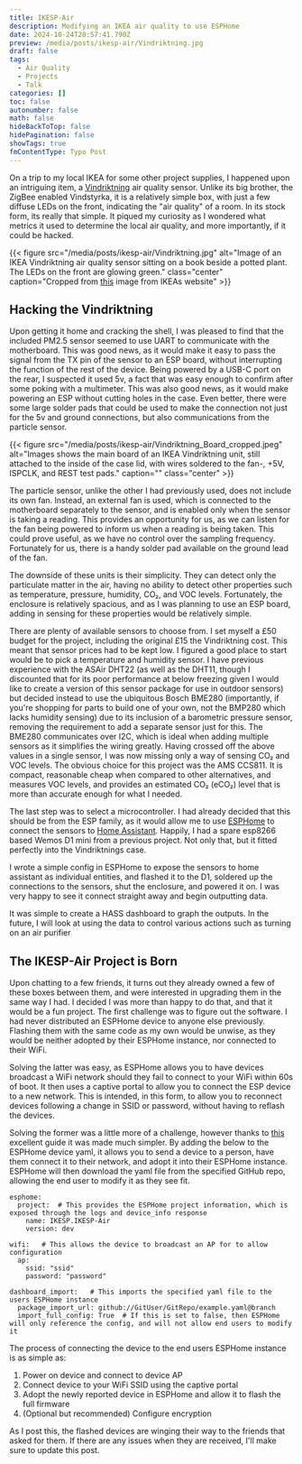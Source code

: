 ```yaml
---
title: IKESP-Air
description: Modifying an IKEA air quality to use ESPHome
date: 2024-10-24T20:57:41.790Z
preview: /media/posts/ikesp-air/Vindriktning.jpg
draft: false
tags:
  - Air Quality
  - Projects
  - Talk
categories: []
toc: false
autonumber: false
math: false
hideBackToTop: false
hidePagination: false
showTags: true
fmContentType: Typo Post
---
```


On a trip to my local IKEA for some other project supplies, I happened upon an intriguing item, a [Vindriktning](https://www.ikea.com/gb/en/p/vindriktning-air-quality-sensor-80515910/) air quality sensor. Unlike its big brother, the ZigBee enabled Vindstyrka, it is a relatively simple box, with just a few diffuse LEDs on the front, indicating the "air quality" of a room. In its stock form, its really that simple. It piqued my curiosity as I wondered what metrics it used to determine the local air quality, and more importantly, if it could be hacked.

{{< figure src="/media/posts/ikesp-air/Vindriktning.jpg" alt="Image of an IKEA Vindriktning air quality sensor sitting on a book beside a potted plant. The LEDs on the front are glowing green." class="center" caption="Cropped from [this](https://www.ikea.com/gb/en/images/products/vindriktning-air-quality-sensor__1074597_ph179361_s5.jpg?f=xl) image from IKEAs website" >}}

## Hacking the Vindriktning

Upon getting it home and cracking the shell, I was pleased to find that the included PM2.5 sensor seemed to use UART to communicate with the motherboard. This was good news, as it would make it easy to pass the signal from the TX pin of the sensor to an ESP board, without interrupting the function of the rest of the device. Being powered by a USB-C port on the rear, I suspected it used 5v, a fact that was easy enough to confirm after some poking with a multimeter. This was also good news, as it would make powering an ESP without cutting holes in the case. Even better, there were some large solder pads that could be used to make the connection not just for the 5v and ground connections, but also communications from the particle sensor.

{{< figure src="/media/posts/ikesp-air/Vindriktning_Board_cropped.jpeg" alt="Images shows the main board of an IKEA Vindriktning unit, still attached to the inside of the case lid, with wires soldered to the fan-, +5V, ISPCLK, and REST test pads." caption="" class="center" >}}

The particle sensor, unlike the other I had previously used, does not include its own fan. Instead, an external fan is used, which is connected to the motherboard separately to the sensor, and is enabled only when the sensor is taking a reading. This provides an opportunity for us, as we can listen for the fan being powered to inform us when a reading is being taken. This could prove useful, as we have no control over the sampling frequency. Fortunately for us, there is a handy solder pad available on the ground lead of the fan.

The downside of these units is their simplicity. They can detect only the particulate matter in the air, having no ability to detect other properties such as temperature, pressure, humidity, CO₂, and VOC levels. Fortunately, the enclosure is relatively spacious, and as I was planning to use an ESP board, adding in sensing for these properties would be relatively simple.

There are plenty of available sensors to choose from. I set myself a £50 budget for the project, including the original £15 the Vindriktning cost. This meant that sensor prices had to be kept low. I figured a good place to start would be to pick a temperature and humidity sensor. I have previous experience with the ASAir DHT22 (as well as the DHT11, though I discounted that for its poor performance at below freezing given I would like to create a version of this sensor package for use in outdoor sensors) but decided instead to use the ubiquitous Bosch BME280 (importantly, if you're shopping for parts to build one of your own, not the BMP280 which lacks humidity sensing) due to its inclusion of a barometric pressure sensor, removing the requirement to add a separate sensor just for this. The BME280 communicates over I2C, which is ideal when adding multiple sensors as it simplifies the wiring greatly. Having crossed off the above values in a single sensor, I was now missing only a way of sensing CO₂ and VOC levels. The obvious choice for this project was the AMS CCS811. It is compact, reasonable cheap when compared to other alternatives, and measures VOC levels, and provides an estimated CO₂ (eCO₂) level that is more than accurate enough for what I needed.

The last step was to select a microcontroller. I had already decided that this should be from the ESP family, as it would allow me to use [ESPHome](https://esphome.io/) to connect the sensors to [Home Assistant](https://www.home-assistant.io/). Happily, I had a spare esp8266 based Wemos D1 mini from a previous project. Not only that, but it fitted perfectly into the Vindriktnings case.

I wrote a simple config in ESPHome to expose the sensors to home assistant as individual entities, and flashed it to the D1, soldered up the connections to the sensors, shut the enclosure, and powered it on. I was very happy to see it connect straight away and begin outputting data.

It was simple to create a HASS dashboard to graph the outputs. In the future, I will look at using the data to control various actions such as turning on an air purifier

## The IKESP-Air Project is Born

Upon chatting to a few friends, it turns out they already owned a few of these boxes between them, and were interested in upgrading them in the same way I had. I decided I was more than happy to do that, and that it would be a fun project. The first challenge was to figure out the software. I had never distributed an ESPHome device to anyone else previously. Flashing them with the same code as my own would be unwise, as they would be neither adopted by their ESPHome instance, nor connected to their WiFi.

Solving the latter was easy, as ESPHome allows you to have devices broadcast a WiFi network should they fail to connect to your WiFi within 60s of boot. It then uses a captive portal to allow you to connect the ESP device to a new network. This is intended, in this form, to allow you to reconnect devices following a change in SSID or password, without having to reflash the devices.

Solving the former was a little more of a challenge, however thanks to [this](https://esphome.io/guides/creators.html) excellent guide it was made much simpler. By adding the below to the ESPHome device yaml, it allows you to send a device to a person, have them connect it to their network, and adopt it into their ESPHome instance. ESPHome will then download the yaml file from the specified GitHub repo, allowing the end user to modify it as they see fit.

```
esphome:
  project:  # This provides the ESPHome project information, which is exposed through the logs and device_info response
    name: IKESP.IKESP-Air
    version: dev

wifi:   # This allows the device to broadcast an AP for to allow configuration
  ap:
    ssid: "ssid"
    password: "password"

dashboard_import:   # This imports the specified yaml file to the users ESPHome instance 
  package_import_url: github://GitUser/GitRepo/example.yaml@branch
  import_full_config: True  # If this is set to false, then ESPHome will only reference the config, and will not allow end users to modify it
```
The process of connecting the device to the end users ESPHome instance is as simple as:
1. Power on device and connect to device AP
2. Connect device to your WiFi SSID using the captive portal
3. Adopt the newly reported device in ESPHome and allow it to flash the full firmware
3. (Optional but recommended) Configure encryption

As I post this, the flashed devices are winging their way to the friends that asked for them. If there are any issues when they are received, I'll make sure to update this post.